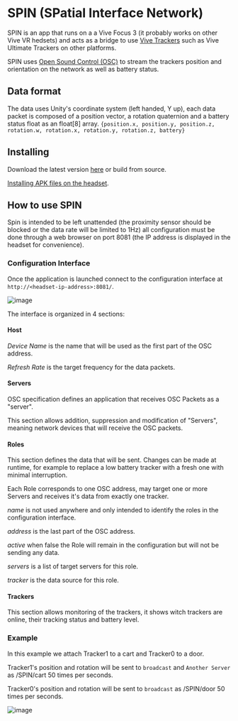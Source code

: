 # SPIN (SPatial Interface Network)
SPIN is an app that runs on a a Vive Focus 3 (it probably works on other Vive VR hedsets) and acts as a bridge to use [Vive Trackers](https://www.vive.com/us/support/vive-xr/category_howto/installing-tracker-accessories.html) such as Vive Ultimate Trackers on other platforms.

SPIN uses [Open Sound Control (OSC)](https://en.wikipedia.org/wiki/Open_Sound_Control) to stream the trackers position and orientation on the network as well as battery status.

## Data format
The data uses Unity's coordinate system (left handed, Y up), each data packet is composed of a position vector, a rotation quaternion and a battery status float as an float[8] array.
`{position.x, position.y, position.z, rotation.w, rotation.x, rotation.y, rotation.z, battery}`

## Installing
Download the latest version [here](https://github.com/CREW-Brussels/SPIN/releases) or build from source.

[Installing APK files on the headset](https://www.vive.com/us/support/focus3/category_howto/installing-apk-on-headset.html).

## How to use SPIN
Spin is intended to be left unattended (the proximity sensor should be blocked or the data rate will be limited to 1Hz) all configuration must be done through a web browser on port 8081 (the IP address is displayed in the headset for convenience).

### Configuration Interface

Once the application is launched connect to the configuration interface at `http://<headset-ip-address>:8081/`.

![image](https://github.com/user-attachments/assets/93ad3850-878c-4ea1-9216-bdd9bbbb9786)

The interface is organized in 4 sections:

#### Host
*Device Name* is the name that will be used as the first part of the OSC address.

*Refresh Rate* is the target frequency for the data packets.

#### Servers
OSC specification defines an application that receives OSC Packets as a "server".

This section allows addition, suppression and modification of "Servers", meaning network devices that will receive the OSC packets.

#### Roles
This section defines the data that will be sent.
Changes can be made at runtime, for example to replace a low battery tracker with a fresh one with minimal interruption.

Each Role corresponds to one OSC address, may target one or more Servers and receives it's data from exactly one tracker.

*name* is not used anywhere and only intended to identify the roles in the configuration interface.

*address* is the last part of the OSC address.

*active* when false the Role will remain in the configuration but will not be sending any data.

*servers* is a list of target servers for this role.

*tracker* is the data source for this role.

#### Trackers
This section allows monitoring of the trackers, it shows witch trackers are online, their tracking status and battery level.

### Example

In this example we attach Tracker1 to a cart and Tracker0 to a door.

Tracker1's position and rotation will be sent to `broadcast` and `Another Server` as /SPIN/cart 50 times per seconds.

Tracker0's position and rotation will be sent to `broadcast` as /SPIN/door 50 times per seconds.

![image](https://github.com/user-attachments/assets/9adb714a-c1ea-43a5-b45a-7d51ac31f6bf)
